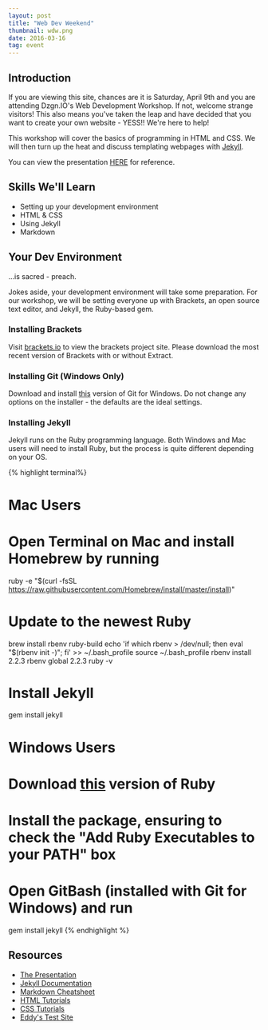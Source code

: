 ```yaml
---
layout: post
title: "Web Dev Weekend"
thumbnail: wdw.png
date: 2016-03-16
tag: event
---
```


## Introduction

If you are viewing this site, chances are it is Saturday, April 9th and you are attending Dzgn.IO's Web Development Workshop. If not, welcome strange visitors! <span class="emoji emoji-alien"></span> This also means you've taken the leap and have decided that you want to create your own website - YESS!! <span class="emoji emoji-thumbs_up"></span> We're here to help!

This workshop will cover the basics of programming in HTML and CSS. We will then turn up the heat and discuss templating webpages with <a href="https://jekyllrb.com/" target="_blank">Jekyll</a>.

You can view the presentation <a href="https://docs.google.com/presentation/d/1atVlVMFR8oGAXJKRoR78Op2sxHMyvD-DqhUKsNTeGpM/edit?usp=sharing" target="_blank">HERE</a> for reference.

## Skills We'll Learn

* Setting up your development environment
* HTML &amp; CSS
* Using Jekyll
* Markdown

## Your Dev Environment

...is sacred - preach. <span class="emoji emoji-pray"></span>

Jokes aside, your development environment will take some preparation. For our workshop, we will be setting everyone up with Brackets, an open source text editor, and Jekyll, the Ruby-based gem.


### Installing Brackets

Visit <a href="http://brackets.io/" target="_blank">brackets.io</a> to view the brackets project site. Please download the most recent version of Brackets with or without Extract.


### Installing Git (Windows Only)

Download and install <a href="https://github.com/git-for-windows/git/releases/download/v2.8.1.windows.1/Git-2.8.1-64-bit.exe" target="_blank">this</a> version of Git for Windows. Do not change any options on the installer - the defaults are the ideal settings.


### Installing Jekyll

Jekyll runs on the Ruby programming language. Both Windows and Mac users will need to install Ruby, but the process is quite different depending on your OS.


{% highlight terminal%}
  #  Mac Users     
  #  Open Terminal on Mac and install Homebrew by running

  ruby -e "$(curl -fsSL https://raw.githubusercontent.com/Homebrew/install/master/install)"

  # Update to the newest Ruby

  brew install rbenv ruby-build
  echo 'if which rbenv > /dev/null; then eval "$(rbenv init -)"; fi' >> ~/.bash_profile
  source ~/.bash_profile
  rbenv install 2.2.3
  rbenv global 2.2.3
  ruby -v

  # Install Jekyll

  gem install jekyll


  #  Windows Users

  #  Download <a href="http://dl.bintray.com/oneclick/rubyinstaller/rubyinstaller-2.2.4-x64.exe">this</a> version of Ruby
  #  Install the package, ensuring to check the "Add Ruby Executables to your PATH" box
  #  Open GitBash (installed with Git for Windows) and run

  gem install jekyll
{% endhighlight %}



## Resources
* <a href="https://docs.google.com/presentation/d/1atVlVMFR8oGAXJKRoR78Op2sxHMyvD-DqhUKsNTeGpM/edit?usp=sharing" target="_blank">The Presentation</a>
* <a href="https://jekyllrb.com/" target="_blank">Jekyll Documentation</a>
* <a href="https://jekyllrb.com/" target="_blank">Markdown Cheatsheet</a>
* <a href="http://www.w3schools.com/html/default.asp" target="_blank">HTML Tutorials</a>
* <a href="http://www.w3schools.com/css/default.asp" target="_blank">CSS Tutorials</a>
* <a href="https://github.com/eddymankim/testSite" target="_blank">Eddy's Test Site</a>
